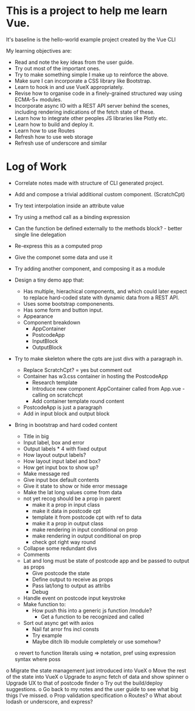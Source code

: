 # This is a project to help me learn Vue.

It's baseline is the hello-world example project created by the Vue CLI

My learning objectives are:

- Read and note the key ideas from the user guide.
- Try out most of the important ones.
- Try to make something simple I make up to reinforce the above.
- Make sure I can incorporate a CSS library like Bootstrap.
- Learn to hook in and use VueX appropriately.
- Revise how to organise code in a finely-grained structured way using
  ECMA-5+ modules.
- Incorporate async IO with a REST API server behind the scenes, including
  rendering indications of the fetch state of these.
- Learn how to integrate other peoples JS libraries like Plotly etc.
- Learn how to build and deploy it.
- Learn how to use Routes
- Refresh how to use web storage
- Refresh use of underscore and similar

# Log of Work

*  Correlate notes made with structure of CLI generated project.
*  Add and compose a trivial additional custom component. (ScratchCpt)
*  Try text interpolation inside an attribute value
*  Try using a method call as a binding expression
*  Can the function be defined externally to the methods block? - better single line delegation
*  Re-express this as a computed prop
*  Give the componet some data and use it
*  Try adding another component, and composing it as a module
*  Design a tiny demo app that:
    *  Has multiple, hierachical components, and which could later
       expect to replace hard-coded state with dynamic data from a REST API.
    *  Uses some bootstrap componenents.
    *  Has some form and button input.
    *  Appearance
    *  Component breakdown
        *  AppContainer
        *  PostcodeApp
        *  InputBlock
        *  OutputBlock
*  Try to make skeleton where the cpts are just divs with a paragraph in.
    *  Replace ScratchCpt? = yes but comment out
    *  Container has w3.css container in hosting the PostcodeApp
        *  Research template
        *  Introduce new component AppContainer called from App.vue - calling on scratchcpt
        *  Add container template round content
    *  PostcodeApp is just a paragraph
    *  Add in input block and output block
*  Bring in bootstrap and hard coded content
    *  Title in big
    *  Input label, box and error
    *  Output labels * 4 with fixed output
    *  How layout output labels?
    *  How layout input label and box?
    *  How get input box to show up?
    *  Make message red
    *  Give input box default contents
    *  Give it state to show or hide error message
    *  Make the lat long values come from data
    *  not yet recog should be a prop in parent
        *  make it a prop in input class
        *  make it data in postcode cpt
        *  template it from postcode cpt with ref to data
        *  make it a prop in output class
        *  make rendering in input conditional on prop
        *  make rendering in output conditional on prop
        *  check got right way round
    *  Collapse some redundant divs
    *  Comments
    *  Lat and long must be state of postcode app and be passed
       to output as props
        *  Give postcode the state
        *  Define output to receive as props
        *  Pass lat/long to output as attribs
        *  Debug
    *  Handle event on postcode input keystroke
    *  Make function to:
        *  How push this into a generic js function /module?
            *  Get a function to be recognized and called
    *  Sort out async get with axios
        *  Nail fat arror fns incl consts
        *  Try example
        *  Maybe ditch lib module completely or use somehow?

    o revert to function literals using => notation, pref using expression syntax where poss

o  Migrate the state management just introduced into VueX
o  Move the rest of the state into VueX
o  Upgrade to async fetch of data and show spinner
o  Upgrade UX to that of postcode finder
o  Try out the build/deploy suggestions.
o  Go back to my notes and the user guide to see what big thigs I've missed.
    o  Prop validation specification
    o  Routes?
    o  What about lodash or underscore, and express?
